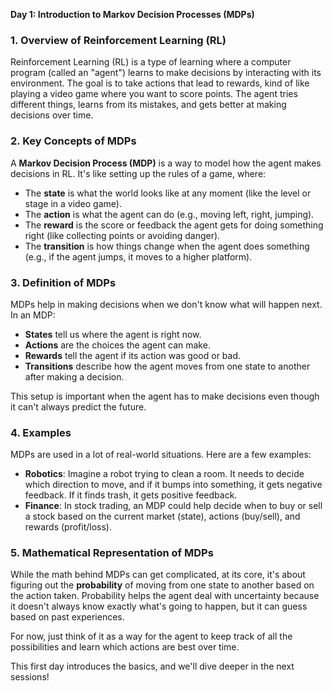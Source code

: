 **Day 1: Introduction to Markov Decision Processes (MDPs)**

### 1. **Overview of Reinforcement Learning (RL)**
Reinforcement Learning (RL) is a type of learning where a computer program (called an "agent") learns to make decisions by interacting with its environment. The goal is to take actions that lead to rewards, kind of like playing a video game where you want to score points. The agent tries different things, learns from its mistakes, and gets better at making decisions over time.

### 2. **Key Concepts of MDPs**
A **Markov Decision Process (MDP)** is a way to model how the agent makes decisions in RL. It's like setting up the rules of a game, where:
- The **state** is what the world looks like at any moment (like the level or stage in a video game).
- The **action** is what the agent can do (e.g., moving left, right, jumping).
- The **reward** is the score or feedback the agent gets for doing something right (like collecting points or avoiding danger).
- The **transition** is how things change when the agent does something (e.g., if the agent jumps, it moves to a higher platform).

### 3. **Definition of MDPs**
MDPs help in making decisions when we don't know what will happen next. In an MDP:
- **States** tell us where the agent is right now.
- **Actions** are the choices the agent can make.
- **Rewards** tell the agent if its action was good or bad.
- **Transitions** describe how the agent moves from one state to another after making a decision.

This setup is important when the agent has to make decisions even though it can't always predict the future.

### 4. **Examples**
MDPs are used in a lot of real-world situations. Here are a few examples:
- **Robotics**: Imagine a robot trying to clean a room. It needs to decide which direction to move, and if it bumps into something, it gets negative feedback. If it finds trash, it gets positive feedback.
- **Finance**: In stock trading, an MDP could help decide when to buy or sell a stock based on the current market (state), actions (buy/sell), and rewards (profit/loss).

### 5. **Mathematical Representation of MDPs**
While the math behind MDPs can get complicated, at its core, it's about figuring out the **probability** of moving from one state to another based on the action taken. Probability helps the agent deal with uncertainty because it doesn't always know exactly what's going to happen, but it can guess based on past experiences.

For now, just think of it as a way for the agent to keep track of all the possibilities and learn which actions are best over time.

This first day introduces the basics, and we'll dive deeper in the next sessions!